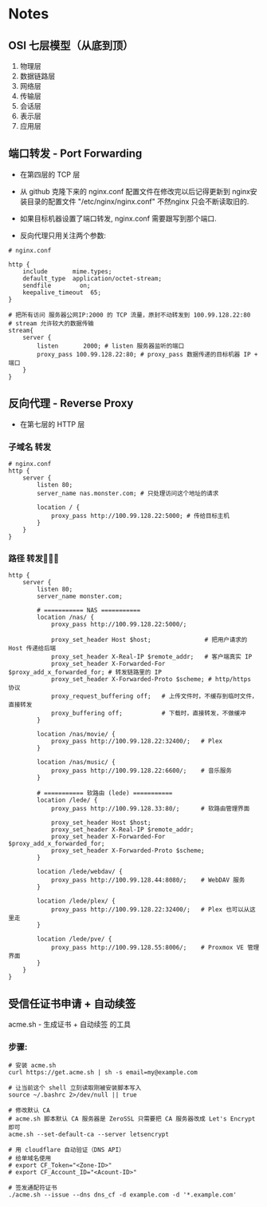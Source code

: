 # Notes

## OSI 七层模型（从底到顶）

1. 物理层
2. 数据链路层
3. 网络层
4. 传输层
5. 会话层
6. 表示层
7. 应用层

## 端口转发 - Port Forwarding

- 在第四层的 TCP 层

- 从 github 克隆下来的 nginx.conf 配置文件在修改完以后记得更新到 nginx安装目录的配置文件 "/etc/nginx/nginx.conf" 不然nginx 只会不断读取旧的.
- 如果目标机器设置了端口转发, nginx.conf 需要跟写到那个端口.
- 反向代理只用关注两个参数:

```linux
# nginx.conf

http {
    include       mime.types;
    default_type  application/octet-stream;
    sendfile        on;
    keepalive_timeout  65;
}

# 把所有访问 服务器公网IP:2000 的 TCP 流量，原封不动转发到 100.99.128.22:80
# stream 允许较大的数据传输
stream{
    server {
        listen       2000; # listen 服务器监听的端口
        proxy_pass 100.99.128.22:80; # proxy_pass 数据传递的目标机器 IP + 端口
    }
}
```

## 反向代理 - Reverse Proxy

- 在第七层的 HTTP 层

### 子域名 转发

```linux
# nginx.conf
http {
    server {
        listen 80;
        server_name nas.monster.com; # 只处理访问这个地址的请求

        location / {
            proxy_pass http://100.99.128.22:5000; # 传给目标主机
        }
    }
}
```

### 路径 转发🚀🚀🚀

```linux
http {
    server {
        listen 80;
        server_name monster.com;

        # =========== NAS ===========
        location /nas/ {
            proxy_pass http://100.99.128.22:5000/;
            
			proxy_set_header Host $host;               # 把用户请求的 Host 传递给后端
			proxy_set_header X-Real-IP $remote_addr;   # 客户端真实 IP
			proxy_set_header X-Forwarded-For $proxy_add_x_forwarded_for; # 转发链路里的 IP
			proxy_set_header X-Forwarded-Proto $scheme; # http/https 协议
			proxy_request_buffering off;   # 上传文件时，不缓存到临时文件，直接转发
			proxy_buffering off;           # 下载时，直接转发，不做缓冲
        }

        location /nas/movie/ {
            proxy_pass http://100.99.128.22:32400/;   # Plex
        }

        location /nas/music/ {
            proxy_pass http://100.99.128.22:6600/;    # 音乐服务
        }

        # =========== 软路由 (lede) ===========
        location /lede/ {
            proxy_pass http://100.99.128.33:80/;      # 软路由管理界面
            
            proxy_set_header Host $host;
    		proxy_set_header X-Real-IP $remote_addr;
    		proxy_set_header X-Forwarded-For $proxy_add_x_forwarded_for;
    		proxy_set_header X-Forwarded-Proto $scheme;
        }

        location /lede/webdav/ {
            proxy_pass http://100.99.128.44:8080/;    # WebDAV 服务
        }

        location /lede/plex/ {
            proxy_pass http://100.99.128.22:32400/;   # Plex 也可以从这里走
        }

        location /lede/pve/ {
            proxy_pass http://100.99.128.55:8006/;    # Proxmox VE 管理界面
        }
    }
}

```

## 受信任证书申请 + 自动续签

acme.sh - 生成证书 + 自动续签 的工具

### 步骤:

```linux
# 安装 acme.sh
curl https://get.acme.sh | sh -s email=my@example.com

# 让当前这个 shell 立刻读取刚被安装脚本写入 
source ~/.bashrc 2>/dev/null || true

# 修改默认 CA
# acme.sh 脚本默认 CA 服务器是 ZeroSSL 只需要把 CA 服务器改成 Let's Encrypt 即可
acme.sh --set-default-ca --server letsencrypt

# 用 cloudflare 自动验证（DNS API）
# 给单域名使用
# export CF_Token="<Zone-ID>"
# export CF_Account_ID="<Acount-ID>"

# 签发通配符证书
./acme.sh --issue --dns dns_cf -d example.com -d '*.example.com'
```
